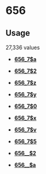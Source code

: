 # 656

## Usage

27,336 values

-   **[656\_7$a](../../tags/656/656_7a-1.md)**  

-   **[656\_7$2](../../tags/656/656_72-2.md)**  

-   **[656\_7$z](../../tags/656/656_7z-3.md)**  

-   **[656\_7$y](../../tags/656/656_7y-4.md)**  

-   **[656\_7$0](../../tags/656/656_70-5.md)**  

-   **[656\_7$x](../../tags/656/656_7x-6.md)**  

-   **[656\_7$v](../../tags/656/656_7v-7.md)**  

-   **[656\_7$5](../../tags/656/656_75-8.md)**  

-   **[656\_\_$2](../../tags/656/656__2-9.md)**  

-   **[656\_\_$a](../../tags/656/656__a-10.md)**  


